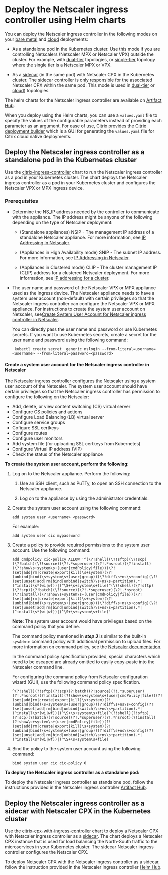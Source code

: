 # Deploy the Netscaler ingress controller using Helm charts

You can deploy the Netscaler ingress controller in the following modes on your [bare metal](https://github.com/netscaler/netscaler-k8s-ingress-controller/tree/master/deployment/baremetal) and [cloud](https://github.com/netscaler/netscaler-k8s-ingress-controller/tree/master/deployment) deployments:

-  As a standalone pod in the Kubernetes cluster. Use this mode if you are controlling Netscalers (Netscaler MPX or Netscaler VPX) outside the cluster. For example, with [dual-tier](../deployment-topologies.md#dual-tier-topology) topologies, or [single-tier](../deployment-topologies.md#single-tier-topology) topology where the single tier is a Netscaler MPX or VPX.

-  As a [sidecar](https://kubernetes.io/docs/concepts/workloads/pods/pod-overview/) (in the same pod) with Netscaler CPX in the Kubernetes cluster. The sidecar controller is only responsible for the associated Netscaler CPX within the same pod. This mode is used in [dual-tier](../deployment-topologies.md#dual-tier-topology) or [cloud](../deployment-topologies.md#cloud-topology)) topologies.

The helm charts for the Netscaler ingress controller are available on [Artifact Hub](https://artifacthub.io/).

 When you deploy using the Helm charts, you can use a `values.yaml` file to specify the values of the configurable parameters instead of providing each parameter as an argument. For ease of use, Citrix provides the [Citrix deployment builder](https://netscaler.github.io/netscaler-k8s-ingress-controller/) which is a GUI for generating the `values.yaml` file for Citrix cloud native deployments.

## Deploy the Netscaler ingress controller as a standalone pod in the Kubernetes cluster

Use the [citrix-ingress-controller](https://artifacthub.io/packages/helm/netscaler/netscaler-ingress-controller) chart to run the Netscaler ingress controller as a pod in your Kubernetes cluster. The chart deploys the Netscaler ingress controller as a pod in your Kubernetes cluster and configures the Netscaler VPX or MPX ingress device.

### Prerequisites

-  Determine the NS_IP address needed by the controller to communicate with the appliance. The IP address might be anyone of the following depending on the type of Netscaler deployment:

    -  (Standalone appliances) NSIP - The management IP address of a standalone Netscaler appliance. For more information, see [IP Addressing in Netscaler](https://docs.citrix.com/en-us/citrix-adc/12-1/networking/ip-addressing.html).

    -  (Appliances in High Availability mode) SNIP - The subnet IP address. For more information, see [IP Addressing in Netscaler](https://docs.citrix.com/en-us/citrix-adc/12-1/networking/ip-addressing.html).

    -  (Appliances in Clustered mode) CLIP - The cluster management IP (CLIP) address for a clustered Netscaler deployment. For more information, see [IP addressing for a cluster](https://docs.citrix.com/en-us/citrix-adc/12-1/clustering/cluster-overview/ip-addressing.html).

-  The user name and password of the Netscaler VPX or MPX appliance used as the Ingress device. The Netscaler appliance needs to have a system user account (non-default) with certain privileges so that the Netscaler ingress controller can configure the Netscaler VPX or MPX appliance. For instructions to create the system user account on Netscaler, see[Create System User Account for Netscaler ingress controller in Netscaler](#create-system-user-account-for-citrix-ingress-controller-in-citrix-adc).

    You can directly pass the user name and password or use Kubernetes secrets. If you want to use Kubernetes secrets, create a secret for the user name and password using the following command:

        kubectl create secret  generic nslogin --from-literal=username=<username> --from-literal=password=<password>

#### Create a system user account for the Netscaler ingress controller in Netscaler

The Netscaler ingress controller configures the Netscaler using a system user account of the Netscaler. The system user account should have certain privileges so that the Netscaler ingress controller has permission to configure the following on the Netscaler:

-  Add, delete, or view content switching (CS) virtual server
-  Configure CS policies and actions
-  Configure Load Balancing (LB) virtual server
-  Configure service groups
-  Cofigure SSL certkeys
-  Configure routes
-  Configure user monitors
-  Add system file (for uploading SSL certkeys from Kubernetes)
-  Configure Virtual IP address (VIP)
-  Check the status of the Netscaler appliance

**To create the system user account, perform the following:**

1.  Log on to the Netscaler appliance. Perform the following:
    1.  Use an SSH client, such as PuTTy, to open an SSH connection to the Netscaler appliance.

    2.  Log on to the appliance by using the administrator credentials.

2.  Create the system user account using the following command:

        add system user <username> <password>

    For example:

        add system user cic mypassword

3.  Create a policy to provide required permissions to the system user account. Use the following command:

        add cmdpolicy cic-policy ALLOW '^(\?!shell)(\?!sftp)(\?!scp)(\?!batch)(\?!source)(\?!.*superuser)(\?!.*nsroot)(\?!install)(\?!show\s+system\s+(user|cmdPolicy|file))(\?!(set|add|rm|create|export|kill)\s+system)(\?!(unbind|bind)\s+system\s+(user|group))(\?!diff\s+ns\s+config)(\?!(set|unset|add|rm|bind|unbind|switch)\s+ns\s+partition).*|(^install\s*(wi|wf))|(^\S+\s+system\s+file)^(\?!shell)(\?!sftp)(\?!scp)(\?!batch)(\?!source)(\?!.*superuser)(\?!.*nsroot)(\?!install)(\?!show\s+system\s+(user|cmdPolicy|file))(\?!(set|add|rm|create|export|kill)\s+system)(\?!(unbind|bind)\s+system\s+(user|group))(\?!diff\s+ns\s+config)(\?!(set|unset|add|rm|bind|unbind|switch)\s+ns\s+partition).*|(^install\s*(wi|wf))|(^\S+\s+system\s+file)'

    **Note**: The system user account would have privileges based on the command policy that you define.

    The command policy mentioned in ***step 3*** is similar to the built-in `sysAdmin` command policy with additional permission to upload files.  For more information on command policy, see the [Netscaler documentation](https://docs.citrix.com/en-us/citrix-adc/current-release/system/authentication-and-authorization-for-system-user/user-usergroups-command-policies.html#configure-command-policies).

    In the command policy specification provided, special characters which need to be escaped are already omitted to easily copy-paste into the Netscaler command line.

    For configuring the command policy from Netscaler configuration wizard (GUI), use the following command policy specification.

        ^(?!shell)(?!sftp)(?!scp)(?!batch)(?!source)(?!.*superuser)(?!.*nsroot)(?!install)(?!show\s+system\s+(user|cmdPolicy|file))(?!(set|add|rm|create|export|kill)\s+system)(?!(unbind|bind)\s+system\s+(user|group))(?!diff\s+ns\s+config)(?!(set|unset|add|rm|bind|unbind|switch)\s+ns\s+partition).*|(^install\s*(wi|wf))|(^\S+\s+system\s+file)^(?!shell)(?!sftp)(?!scp)(?!batch)(?!source)(?!.*superuser)(?!.*nsroot)(?!install)(?!show\s+system\s+(user|cmdPolicy|file))(?!(set|add|rm|create|export|kill)\s+system)(?!(unbind|bind)\s+system\s+(user|group))(?!diff\s+ns\s+config)(?!(set|unset|add|rm|bind|unbind|switch)\s+ns\s+partition).*|(^install\s*(wi|wf))|(^\S+\s+system\s+file)


4.  Bind the policy to the system user account using the following command:

        bind system user cic cic-policy 0

**To deploy the Netscaler ingress controller as a standalone pod:**

To deploy the Netscaler ingress controller as standalone pod, follow the instructions provided in the Netscaler ingress controller [Artifact Hub](https://artifacthub.io/packages/helm/netscaler/netscaler-ingress-controller).

## Deploy the Netscaler ingress controller as a sidecar with Netscaler CPX in the Kubernetes cluster

Use the [citrix-cpx-with-ingress-controller](https://artifacthub.io/packages/helm/netscaler/citrix-cpx-with-ingress-controller) chart to deploy a Netscaler CPX with Netscaler ingress controller as a [sidecar](https://kubernetes.io/docs/concepts/workloads/pods/pod-overview/). The chart deploys a Netscaler CPX instance that is used for load balancing the North-South traffic to the microservices in your Kubernetes cluster. The sidecar Netscaler ingress controller configures the Netscaler CPX.

To deploy Netscaler CPX with the Netscaler ingress controller as a sidecar, follow the instruction provided in the Netscaler ingress controller [Helm Hub](https://artifacthub.io/packages/helm/netscaler/citrix-cpx-with-ingress-controller).
